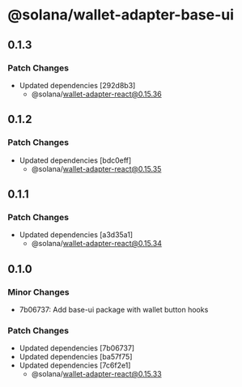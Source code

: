 # @solana/wallet-adapter-base-ui

## 0.1.3

### Patch Changes

-   Updated dependencies [292d8b3]
    -   @solana/wallet-adapter-react@0.15.36

## 0.1.2

### Patch Changes

-   Updated dependencies [bdc0eff]
    -   @solana/wallet-adapter-react@0.15.35

## 0.1.1

### Patch Changes

-   Updated dependencies [a3d35a1]
    -   @solana/wallet-adapter-react@0.15.34

## 0.1.0

### Minor Changes

-   7b06737: Add base-ui package with wallet button hooks

### Patch Changes

-   Updated dependencies [7b06737]
-   Updated dependencies [ba57f75]
-   Updated dependencies [7c6f2e1]
    -   @solana/wallet-adapter-react@0.15.33
